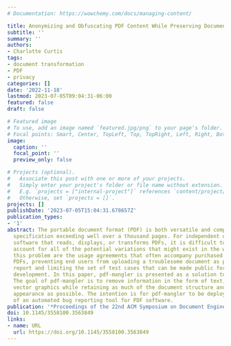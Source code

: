 ```yaml
---
# Documentation: https://wowchemy.com/docs/managing-content/

title: Anonymizing and Obfuscating PDF Content While Preserving Document Structure
subtitle: ''
summary: ''
authors:
- Charlotte Curtis
tags:
- document transformation
- PDF
- privacy
categories: []
date: '2022-11-18'
lastmod: 2023-07-05T09:04:31-06:00
featured: false
draft: false

# Featured image
# To use, add an image named `featured.jpg/png` to your page's folder.
# Focal points: Smart, Center, TopLeft, Top, TopRight, Left, Right, BottomLeft, Bottom, BottomRight.
image:
  caption: ''
  focal_point: ''
  preview_only: false

# Projects (optional).
#   Associate this post with one or more of your projects.
#   Simply enter your project's folder or file name without extension.
#   E.g. `projects = ["internal-project"]` references `content/project/deep-learning/index.md`.
#   Otherwise, set `projects = []`.
projects: []
publishDate: '2023-07-05T15:04:31.678657Z'
publication_types:
- '1'
abstract: The portable document format (PDF) is both versatile and complex, with a
  specification exceeding well over a thousand pages. For independent developers writing
  software that reads, displays, or transforms PDFs, it is difficult to comprehensively
  account for all of the potential variations that might exist in the wild. Compounding
  this problem are the usage agreements that often accompany purchased and proprietary
  PDFs, preventing end users from uploading a troublesome document as part of a bug
  report and limiting the set of test cases that can be made public for open source
  development. In this paper, pdf-mangler is presented as a solution to this problem.
  The goal of pdf-mangler is to remove information in the form of text, images, and
  vector graphics while retaining as much of the document structure and general visual
  appearance as possible. The intention is for pdf-mangler to be deployed as part
  of an automated bug reporting tool for PDF software.
publication: '*Proceedings of the 22nd ACM Symposium on Document Engineering*'
doi: 10.1145/3558100.3563849
links:
- name: URL
  url: https://doi.org/10.1145/3558100.3563849
---
```

